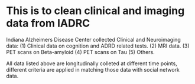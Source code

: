 # This is to clean clinical and imaging data from IADRC
Indiana Alzheimers Disease Center collected Clinical and Neuroimaging data: (1) Clinical data on cognition and ADRD related tests. (2) MRI data. (3) PET scans on Beta-amyloid (4) PET scans on Tau (5) Others.

All data listed above are longitudinally colleted at different time points, different criteria are applied in matching those data with social network data.
